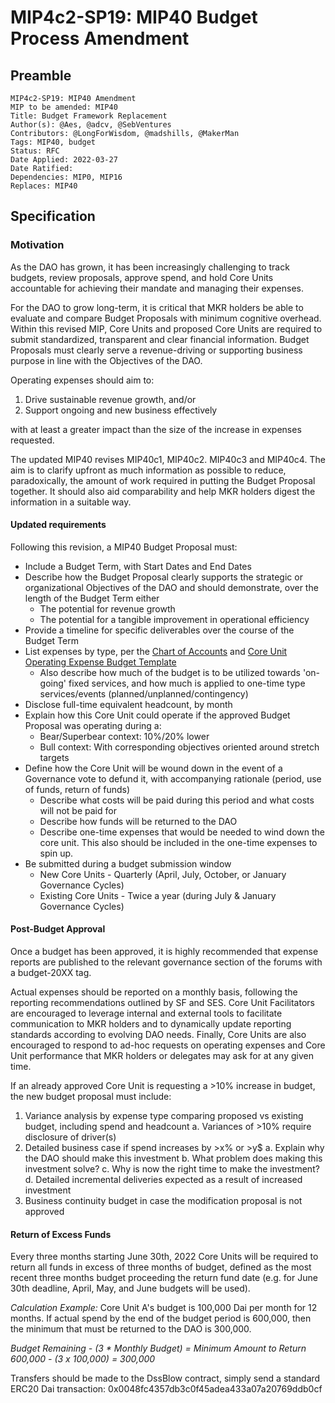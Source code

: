 # MIP4c2-SP19: MIP40 Budget Process Amendment

## Preamble

```
MIP4c2-SP19: MIP40 Amendment
MIP to be amended: MIP40
Title: Budget Framework Replacement
Author(s): @Aes, @adcv, @SebVentures
Contributors: @LongForWisdom, @madshills, @MakerMan
Tags: MIP40, budget
Status: RFC
Date Applied: 2022-03-27
Date Ratified: 
Dependencies: MIP0, MIP16
Replaces: MIP40
```
## Specification

### Motivation


As the DAO has grown, it has been increasingly challenging to track budgets, review proposals, approve spend, and hold Core Units accountable for achieving their mandate and managing their expenses.  

For the DAO to grow long-term, it is critical that MKR holders be able to evaluate and compare Budget Proposals with minimum cognitive overhead. Within this revised MIP, Core Units and proposed Core Units are required to submit standardized, transparent and clear financial information. Budget Proposals must clearly serve a revenue-driving or supporting business purpose in line with the Objectives of the DAO. 

Operating expenses should aim to: 

1. Drive sustainable revenue growth, and/or
2. Support ongoing and new business effectively

with at least a greater impact than the size of the increase in expenses requested.

The updated MIP40 revises MIP40c1, MIP40c2. MIP40c3 and MIP40c4. The aim is to clarify upfront as much information as possible to reduce, paradoxically, the amount of work required in putting the Budget Proposal together. It should also aid comparability and help MKR holders digest the information in a suitable way.

#### Updated requirements

Following this revision, a MIP40 Budget Proposal must:

- Include a Budget Term, with Start Dates and End Dates
- Describe how the Budget Proposal clearly supports the strategic or organizational Objectives of the DAO and should demonstrate, over the length of the Budget Term either
    - The potential for revenue growth
    - The potential for a tangible improvement in operational efficiency
- Provide a timeline for specific deliverables over the course of the Budget Term
- List expenses by type, per the [Chart of Accounts](https://docs.google.com/spreadsheets/d/1qB1MIPCkZfdkuHSNk1udhscvTjg-mIBo/edit#gid=1506071077) and [Core Unit Operating Expense Budget Template](https://xyz)
    - Also describe how much of the budget is to be utilized towards 'on-going' fixed services, and how much is applied to one-time type services/events (planned/unplanned/contingency)
- Disclose full-time equivalent headcount, by month
- Explain how this Core Unit could operate if the approved Budget Proposal was operating during a:
    - Bear/Superbear context: 10%/20% lower
    - Bull context: With corresponding objectives oriented around stretch targets 
- Define how the Core Unit will be wound down in the event of a Governance vote to defund it, with accompanying rationale (period, use of funds, return of funds)
    - Describe what costs will be paid during this period and what costs will not be paid for
    - Describe how funds will be returned to the DAO
    - Describe one-time expenses that would be needed to wind down the core unit.  This also should be included in the one-time expenses to spin up.
- Be submitted during a budget submission window
    - New Core Units - Quarterly (April, July, October, or January Governance Cycles)
    - Existing Core Units - Twice a year (during July & January Governance Cycles)


#### Post-Budget Approval
Once a budget has been approved, it is highly recommended that expense reports are published to the relevant governance section of the forums with a budget-20XX tag. 

Actual expenses should be reported on a monthly basis, following the reporting recommendations outlined by SF and SES. Core Unit Facilitators are encouraged to leverage internal and external tools to facilitate communication to MKR holders and to dynamically update reporting standards according to evolving DAO needs. Finally, Core Units are also encouraged to respond to ad-hoc requests on operating expenses and Core Unit performance that MKR holders or delegates may ask for at any given time.

If an already approved Core Unit is requesting a >10% increase in budget, the new budget proposal must include:

1. Variance analysis by expense type comparing proposed vs existing budget, including spend and headcount
a. Variances of >10% require disclosure of driver(s)
3. Detailed business case if spend increases by >x% or >y$
a. Explain why the DAO should make this investment
b. What problem does making this investment solve?
c. Why is now the right time to make the investment?
d. Detailed incremental deliveries expected as a result of increased investment
3. Business continuity budget in case the modification proposal is not approved

#### Return of Excess Funds
Every three months starting June 30th, 2022 Core Units will be required to return all funds in excess of three months of budget, defined as the most recent three months budget proceeding the return fund date (e.g. for June 30th deadline, April, May, and June budgets will be used).

*Calculation Example:*
Core Unit A's budget is 100,000 Dai per month for 12 months.
If actual spend by the end of the budget period is 600,000, then the minimum that must be returned to the DAO is 300,000. 

*Budget Remaining - (3 * Monthly Budget) = Minimum Amount to Return
600,000 - (3 x 100,000) = 300,000*

Transfers should be made to the DssBlow contract, simply send a standard ERC20 Dai transaction:
0x0048fc4357db3c0f45adea433a07a20769ddb0cf